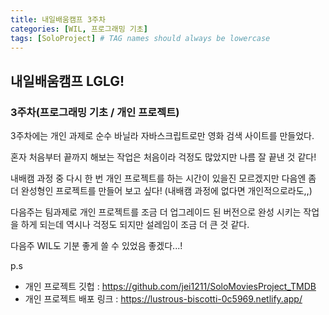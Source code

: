 ```yaml
---
title: 내일배움캠프 3주차
categories: [WIL, 프로그래밍 기초]
tags: [SoloProject] # TAG names should always be lowercase
---
```


## 내일배움캠프 LGLG!

### 3주차(프로그래밍 기초 / 개인 프로젝트)

3주차에는 개인 과제로 순수 바닐라 자바스크립트로만 영화 검색 사이트를 만들었다.<br>

혼자 처음부터 끝까지 해보는 작업은 처음이라 걱정도 많았지만 나름 잘 끝낸 것 같다!

내배캠 과정 중 다시 한 번 개인 프로젝트를 하는 시간이 있을진 모르겠지만 다음엔 좀 더 완성형인 프로젝트를 만들어 보고 싶다! (내배캠 과정에 없다면 개인적으로라도,,)

다음주는 팀과제로 개인 프로젝트를 조금 더 업그레이드 된 버전으로 완성 시키는 작업을 하게 되는데 역시나 걱정도 되지만 설레임이 조금 더 큰 것 같다.

다음주 WIL도 기분 좋게 쓸 수 있었음 좋겠다...!

p.s <br>

- 개인 프로젝트 깃헙 : https://github.com/jei1211/SoloMoviesProject_TMDB <br>
- 개인 프로젝트 배포 링크 : https://lustrous-biscotti-0c5969.netlify.app/
